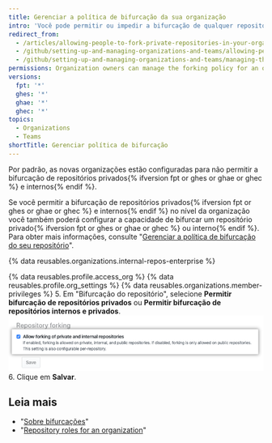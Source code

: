 ```yaml
---
title: Gerenciar a política de bifurcação da sua organização
intro: 'Você pode permitir ou impedir a bifurcação de qualquer repositório privado{% ifversion fpt or ghes or ghae or ghec %} e interno{% endif %} pertencente à sua organização.'
redirect_from:
  - /articles/allowing-people-to-fork-private-repositories-in-your-organization
  - /github/setting-up-and-managing-organizations-and-teams/allowing-people-to-fork-private-repositories-in-your-organization
  - /github/setting-up-and-managing-organizations-and-teams/managing-the-forking-policy-for-your-organization
permissions: Organization owners can manage the forking policy for an organization.
versions:
  fpt: '*'
  ghes: '*'
  ghae: '*'
  ghec: '*'
topics:
  - Organizations
  - Teams
shortTitle: Gerenciar política de bifurcação
---
```


Por padrão, as novas organizações estão configuradas para não permitir a bifurcação de repositórios privados{% ifversion fpt or ghes or ghae or ghec %} e internos{% endif %}.

Se você permitir a bifurcação de repositórios privados{% ifversion fpt or ghes or ghae or ghec %} e internos{% endif %} no nível da organização você também poderá configurar a capacidade de bifurcar um repositório privado{% ifversion fpt or ghes or ghae or ghec %} ou interno{% endif %}. Para obter mais informações, consulte "[Gerenciar a política de bifurcação do seu repositório](/github/administering-a-repository/managing-the-forking-policy-for-your-repository)".

{% data reusables.organizations.internal-repos-enterprise %}

{% data reusables.profile.access_org %}
{% data reusables.profile.org_settings %}
{% data reusables.organizations.member-privileges %}
5. Em "Bifurcação do repositório", selecione **Permitir bifurcação de repositórios privados** ou **Permitir bifurcação de repositórios internos e privados**. ![Caixa de seleção para permitir ou proibir a bifurcação na organização](/assets/images/help/repository/allow-disable-forking-organization.png)
6. Clique em **Salvar**.

## Leia mais

- "[Sobre bifurcações](/articles/about-forks)"
- "[Repository roles for an organization](/organizations/managing-access-to-your-organizations-repositories/repository-roles-for-an-organization)"

